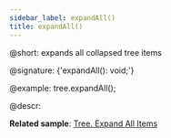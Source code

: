 ```yaml
---
sidebar_label: expandAll()
title: expandAll()
---          
```


@short: expands all collapsed tree items

@signature: {'expandAll(): void;'}

@example:
tree.expandAll();

@descr:

**Related sample**: [Tree. Expand All Items](https://snippet.dhtmlx.com/c0nqyz60)

[comment]: # (@related: tree/work_with_tree.md#expandingcollapsing-items)

[comment]: # (@relatedapi: tree/api/tree_collapseall_method.md)
